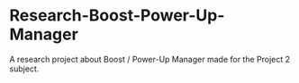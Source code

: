 # Research-Boost-Power-Up-Manager
A research project about Boost / Power-Up Manager made for the Project 2 subject.
